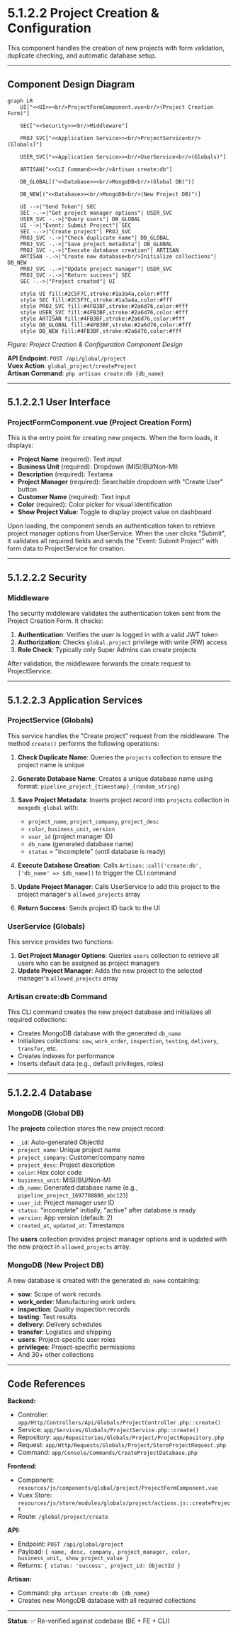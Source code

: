 # 5.1.2.2 Project Creation & Configuration

This component handles the creation of new projects with form validation, duplicate checking, and automatic database setup.

---

## Component Design Diagram

```mermaid
graph LR
    UI["<<UI>><br/>ProjectFormComponent.vue<br/>(Project Creation Form)"]

    SEC["<<Security>><br/>Middleware"]

    PROJ_SVC["<<Application Service>><br/>ProjectService<br/>(Globals)"]

    USER_SVC["<<Application Service>><br/>UserService<br/>(Globals)"]

    ARTISAN["<<CLI Command>><br/>Artisan create:db"]

    DB_GLOBAL[("<<Database>><br/>MongoDB<br/>(Global DB)")]

    DB_NEW[("<<Database>><br/>MongoDB<br/>(New Project DB)")]

    UI -->|"Send Token"| SEC
    SEC -.->|"Get project manager options"| USER_SVC
    USER_SVC -.->|"Query users"| DB_GLOBAL
    UI -->|"Event: Submit Project"| SEC
    SEC -.->|"Create project"| PROJ_SVC
    PROJ_SVC -.->|"Check duplicate name"| DB_GLOBAL
    PROJ_SVC -.->|"Save project metadata"| DB_GLOBAL
    PROJ_SVC -.->|"Execute database creation"| ARTISAN
    ARTISAN -.->|"Create new database<br/>Initialize collections"| DB_NEW
    PROJ_SVC -.->|"Update project manager"| USER_SVC
    PROJ_SVC -.->|"Return success"| SEC
    SEC -.->|"Project created"| UI

    style UI fill:#2C5F7C,stroke:#1a3a4a,color:#fff
    style SEC fill:#2C5F7C,stroke:#1a3a4a,color:#fff
    style PROJ_SVC fill:#4FB3BF,stroke:#2a6d76,color:#fff
    style USER_SVC fill:#4FB3BF,stroke:#2a6d76,color:#fff
    style ARTISAN fill:#4FB3BF,stroke:#2a6d76,color:#fff
    style DB_GLOBAL fill:#4FB3BF,stroke:#2a6d76,color:#fff
    style DB_NEW fill:#4FB3BF,stroke:#2a6d76,color:#fff
```

*Figure: Project Creation & Configuration Component Design*

**API Endpoint**: `POST /api/global/project`  
**Vuex Action**: `global_project/createProject`  
**Artisan Command**: `php artisan create:db {db_name}`

---

## 5.1.2.2.1 User Interface

### ProjectFormComponent.vue (Project Creation Form)

This is the entry point for creating new projects. When the form loads, it displays:
- **Project Name** (required): Text input
- **Business Unit** (required): Dropdown (MISI/BU/Non-MI)
- **Description** (required): Textarea
- **Project Manager** (required): Searchable dropdown with "Create User" button
- **Customer Name** (required): Text input
- **Color** (required): Color picker for visual identification
- **Show Project Value**: Toggle to display project value on dashboard

Upon loading, the component sends an authentication token to retrieve project manager options from UserService. When the user clicks "Submit", it validates all required fields and sends the "Event: Submit Project" with form data to ProjectService for creation.

---

## 5.1.2.2.2 Security

### Middleware

The security middleware validates the authentication token sent from the Project Creation Form. It checks:
1. **Authentication**: Verifies the user is logged in with a valid JWT token
2. **Authorization**: Checks `global.project` privilege with write (RW) access
3. **Role Check**: Typically only Super Admins can create projects

After validation, the middleware forwards the create request to ProjectService.

---

## 5.1.2.2.3 Application Services

### ProjectService (Globals)

This service handles the "Create project" request from the middleware. The method `create()` performs the following operations:

1. **Check Duplicate Name**: Queries the `projects` collection to ensure the project name is unique

2. **Generate Database Name**: Creates a unique database name using format: `pipeline_project_{timestamp}_{random_string}`

3. **Save Project Metadata**: Inserts project record into `projects` collection in `mongodb_global` with:
   - `project_name`, `project_company`, `project_desc`
   - `color`, `business_unit`, `version`
   - `user_id` (project manager ID)
   - `db_name` (generated database name)
   - `status` = "incomplete" (until database is ready)

4. **Execute Database Creation**: Calls `Artisan::call('create:db', ['db_name' => $db_name])` to trigger the CLI command

5. **Update Project Manager**: Calls UserService to add this project to the project manager's `allowed_projects` array

6. **Return Success**: Sends project ID back to the UI

### UserService (Globals)

This service provides two functions:
1. **Get Project Manager Options**: Queries `users` collection to retrieve all users who can be assigned as project managers
2. **Update Project Manager**: Adds the new project to the selected manager's `allowed_projects` array

### Artisan create:db Command

This CLI command creates the new project database and initializes all required collections:
- Creates MongoDB database with the generated `db_name`
- Initializes collections: `sow`, `work_order`, `inspection`, `testing`, `delivery`, `transfer`, etc.
- Creates indexes for performance
- Inserts default data (e.g., default privileges, roles)

---

## 5.1.2.2.4 Database

### MongoDB (Global DB)

The **projects** collection stores the new project record:
- `_id`: Auto-generated ObjectId
- `project_name`: Unique project name
- `project_company`: Customer/company name
- `project_desc`: Project description
- `color`: Hex color code
- `business_unit`: MISI/BU/Non-MI
- `db_name`: Generated database name (e.g., `pipeline_project_1697788800_abc123`)
- `user_id`: Project manager user ID
- `status`: "incomplete" initially, "active" after database is ready
- `version`: App version (default: 2)
- `created_at`, `updated_at`: Timestamps

The **users** collection provides project manager options and is updated with the new project in `allowed_projects` array.

### MongoDB (New Project DB)

A new database is created with the generated `db_name` containing:
- **sow**: Scope of work records
- **work_order**: Manufacturing work orders
- **inspection**: Quality inspection records
- **testing**: Test results
- **delivery**: Delivery schedules
- **transfer**: Logistics and shipping
- **users**: Project-specific user roles
- **privileges**: Project-specific permissions
- And 30+ other collections

---

## Code References

**Backend:**
- Controller: `app/Http/Controllers/Api/Globals/ProjectController.php::create()`
- Service: `app/Services/Globals/ProjectService.php::create()`
- Repository: `app/Repositories/Globals/Project/ProjectRepository.php`
- Request: `app/Http/Requests/Globals/Project/StoreProjectRequest.php`
- Command: `app/Console/Commands/CreateProjectDatabase.php`

**Frontend:**
- Component: `resources/js/components/global/project/ProjectFormComponent.vue`
- Vuex Store: `resources/js/store/modules/globals/project/actions.js::createProject`
- Route: `/global/project/create`

**API:**
- Endpoint: `POST /api/global/project`
- Payload: `{ name, desc, company, project_manager, color, business_unit, show_project_value }`
- Returns: `{ status: 'success', project_id: ObjectId }`

**Artisan:**
- Command: `php artisan create:db {db_name}`
- Creates new MongoDB database with all required collections

---

**Status**: ✅ Re-verified against codebase (BE + FE + CLI)

